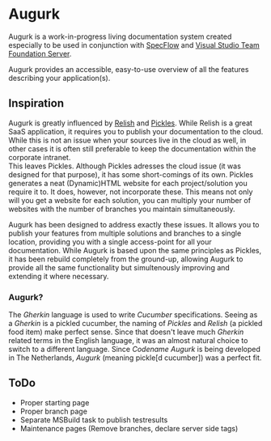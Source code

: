 Augurk
======

Augurk is a work-in-progress living documentation system created especially to be used 
in conjunction with [SpecFlow](http://www.specflow.org) and 
[Visual Studio Team Foundation Server](http://msdn.microsoft.com/en-us/vstudio/ff637362.aspx).

Augurk provides an accessible, easy-to-use overview of all the features describing your application(s).

## Inspiration ##
Augurk is greatly influenced by [Relish](https://www.relishapp.com/)
and [Pickles](http://www.picklesdoc.com/). While Relish is a great SaaS application,
it requires you to publish your documentation to the cloud. While this is not an issue when your sources live in the cloud as well,
in other cases it is often still preferable to keep the documentation within the corporate intranet.<br />
This leaves Pickles. Although Pickles adresses the cloud issue (it was designed for that purpose), it has
some short-comings of its own. Pickles generates a neat (Dynamic)HTML website for each project/solution you
require it to. It does, however, not incorporate these. This means not only will you get a website for each solution,
you can multiply your number of websites with the number of branches you maintain simultaneously.

Augurk has been designed to address exactly these issues. It allows you to publish your
features from multiple solutions and branches to a single location, providing you with a single access-point
for all your documentation. While Augurk is based upon the same principles as Pickles, it has 
been rebuild completely from the ground-up, allowing Augurk to provide all the same functionality but simultenously
improving and extending it where necessary.

### Augurk? ###
The <em>Gherkin</em> language is used to write <em>Cucumber</em> specifications. 
Seeing as a <em>Gherkin</em> is a pickled cucumber, the naming of <em>Pickles</em>
and <em>Relish</em> (a pickled food item) make perfect sense. Since that doesn't leave much
<em>Gherkin</em> related terms in the English language, it was an almost natural choice to switch
to a different language. Since <em>Codename Augurk</em> is being developed in The Netherlands, 
<em>Augurk</em> (meaning pickle[d cucumber]) was a perfect fit.

## ToDo ##

+ Proper starting page
+ Proper branch page
+ Separate MSBuild task to publish testresults
+ Maintenance pages (Remove branches, declare server side tags)